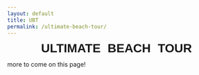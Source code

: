 ```yaml
---
layout: default
title: UBT
permalink: /ultimate-beach-tour/
---
```


# ULTIMATE BEACH TOUR

<style>
  h1 {
    font-family: "Outfit", sans-serif;
    font-optical-sizing: auto;
    font-weight: 850;
    font-style: normal;
    word-spacing: 0.3em; 
    display: block;
    width: 100%;
    line-height: 1;
    margin: 0;
    text-align: center;   
  }

</style>

more to come on this page!

<link rel="stylesheet" href="https://unpkg.com/leaflet/dist/leaflet.css" />
<script src="https://unpkg.com/leaflet/dist/leaflet.js"></script>
<script src="https://unpkg.com/leaflet-curve"></script>

<div id="trip-map" style="height:600px; margin:1rem 0;"></div>

<script>
const people = [
  {% for p in site.ubtpeople %}
  {
    id: "{{ p.person_id | default: p.basename | strip }}",
    name: "{{ p.name | escape }}",
    color: "{{ p.color | escape }}",
    icon: "{{ p.icon | relative_url }}"
  }{% unless forloop.last %},{% endunless %}
  {% endfor %}
];

const stops = [
  {% for n in site.ubtstops %}
    {% if n.lat and n.lon %}
    {
      title: "{{ n.title | escape }}",
      lat: {{ n.lat }},
      lon: {{ n.lon }},
      url: "{{ n.url | relative_url }}",
      dateStr: "{{ n.date | date: '%b %-d, %Y' }}",
      dateNum: {{ n.date | date: '%s' | plus: 0 }},
      popup: {{ n.popup | default: true | jsonify }},
      people: [{% if n.person %}{% if n.person.first %}{% for id in n.person %}"{{ id }}"{% unless forloop.last %}, {% endunless %}{% endfor %}{% else %}"{{ n.person | strip }}" {% endif %}{% endif %}]
    }{% unless forloop.last %},{% endunless %}
    {% endif %}
  {% endfor %}
];

const now = Math.floor(Date.now() / 1000);
stops.forEach(s => {
  s.future = s.dateNum > now;
  if (typeof s.popup === 'string') {
    s.popup = s.popup.toLowerCase() !== 'false';
  }
});

people.forEach(p => {
  const pastStops = stops.filter(s => s.people?.includes(p.id) && s.dateNum <= now);
  pastStops.sort((a, b) => b.dateNum - a.dateNum);
  p.currentStop = pastStops.length ? pastStops[0] : null;
});

const map = L.map('trip-map').setView([20, 0], 2);
L.tileLayer('https://{s}.basemaps.cartocdn.com/light_all/{z}/{x}/{y}{r}.webp', {
  attribution: '&copy; OpenStreetMap & CartoCDN',
  maxZoom: 19,
  subdomains: 'abcd'
}).addTo(map);

function makeCombinedFaceHTML(faces) {
  const size = 28;
  const overlap = 6;
  const cols = Math.ceil(Math.sqrt(faces.length));
  const rows = Math.ceil(faces.length / cols);
  const gridSize = size * cols - overlap * (cols - 1);
  let html = `<div style="position:relative;width:${gridSize}px;height:${gridSize}px;">`;
  faces.forEach((src, i) => {
    const row = Math.floor(i / cols);
    const col = i % cols;
    html += `<img src="${src}" style="
      width:${size}px;height:${size}px;border-radius:50%;
      position:absolute;left:${col * (size - overlap)}px;top:${row * (size - overlap)}px;
    ">`;
  });
  html += '</div>';
  return html;
}

// helper: curved trails
function curveBetween(a, b, amplitude = 0.2) {
  const latMid = (a[0] + b[0]) / 2;
  const lonMid = (a[1] + b[1]) / 2;
  const dx = b[1] - a[1];
  const dy = b[0] - a[0];
  const dist = Math.sqrt(dx*dx + dy*dy);
  const nx = -dy / dist, ny = dx / dist;
  const offset = amplitude * dist;
  const control1 = [latMid + ny * offset, lonMid + nx * offset];
  const control2 = [latMid - ny * offset / 2, lonMid - nx * offset / 2];
  return ['M', a, 'C', control1, control2, b];
}

function getSharedSegments(trails) {
  const segMap = {};
  for (const [pid, coords] of Object.entries(trails)) {
    for (let i = 0; i < coords.length - 1; i++) {
      const key = `${coords[i][0].toFixed(3)},${coords[i][1].toFixed(3)}-${coords[i+1][0].toFixed(3)},${coords[i+1][1].toFixed(3)}`;
      if (!segMap[key]) segMap[key] = [];
      segMap[key].push(pid);
    }
  }
  return segMap;
}

const peopleById = {};
people.forEach(p => peopleById[p.id] = p);

let firstDraw = true;

function drawEverything() {
  map.eachLayer(l => { if (!(l instanceof L.TileLayer)) map.removeLayer(l); });
  const trails = {};
  stops.forEach(stop => {
    (stop.people || []).forEach(pid => {
      if (!trails[pid]) trails[pid] = [];
      trails[pid].push([stop.lat, stop.lon]);
    });
  });

  const shared = getSharedSegments(trails);
  Object.entries(trails).forEach(([pid, coords]) => {
    const color = peopleById[pid]?.color || 'gray';
    for (let i = 0; i < coords.length - 1; i++) {
      const a = coords[i], b = coords[i+1];
      const stopA = stops.find(s => Math.abs(s.lat - a[0]) < 0.001 && Math.abs(s.lon - a[1]) < 0.001);
      const stopB = stops.find(s => Math.abs(s.lat - b[0]) < 0.001 && Math.abs(s.lon - b[1]) < 0.001);
      const bothFuture = stopA?.future && stopB?.future;
      const anyFuture = stopA?.future || stopB?.future;

      const key = `${a[0].toFixed(3)},${a[1].toFixed(3)}-${b[0].toFixed(3)},${b[1].toFixed(3)}`;
      const group = shared[key] || [pid];
      const idx = group.indexOf(pid);
      const total = group.length;
      const offsetDir = (idx - (total - 1) / 2) * 0.08; // separate parallel lines a bit

      const path = curveBetween(a, b, 0.15 + offsetDir);
      L.curve(path, {
        color,
        weight: 2.5,
        opacity: bothFuture ? 0.3 : (anyFuture ? 0.6 : 0.9),
        dashArray: bothFuture ? '6,6' : (anyFuture ? '3,6' : null)
      }).addTo(map);
    }
  });

  // stop markers (one per stop)
  stops.forEach(stop => {
    console.log(stop.popup)
    if (stop.popup === false) return; // invisible stop; used for routing only

    const currentPeople = people.filter(p => p.currentStop?.title?.toLowerCase() === stop.title.toLowerCase());
    const isFuture = stop.future;

    // choose icon: combined faces > single face > pin
    let icon;
    if (currentPeople.length > 1) {
      icon = L.divIcon({
        html: makeCombinedFaceHTML(currentPeople.map(p => p.icon)),
        className: 'multi-face-marker',
        iconSize: [36, 36],
        iconAnchor: [18, 18]
      });
    } else if (currentPeople.length === 1) {
      icon = L.icon({
        iconUrl: currentPeople[0].icon,
        iconSize: [40, 40],
        iconAnchor: [20, 40],
        popupAnchor: [0, -35]
      });
    } else {
      const pinColor = isFuture ? 'rgba(0,0,0,0.3)' : 'rgb(0,121,130)';
      icon = L.divIcon({
        html: `<div style="font-size:22px;color:${pinColor}">📍</div>`,
        className: '',
        iconSize: [24,24],
        iconAnchor: [12,12]
      });
    }

    const marker = L.marker([stop.lat, stop.lon], { icon, opacity: isFuture ? 0.6 : 1 }).addTo(map);

    let popupText = null;
    if (stop.popup !== false) {
      if (isFuture) {
        popupText = `<i>planned stop</i>`;
      } else {
        popupText = `<b><a href="${stop.url}" class="popup-link">${stop.title}</a></b>`;
      }
    }

    if (popupText) {
      marker.bindPopup(popupText);
      marker.on('click', (e) => {
        e.originalEvent?.stopPropagation?.();
        marker.openPopup();
      });
    }
  });

  if (firstDraw) {
    const pts = stops.map(s => [s.lat, s.lon]);
    if (pts.length) map.fitBounds(pts);
    firstDraw = false;
  }
}

drawEverything();
map.on('zoomend', drawEverything);
</script>

<style>
#trip-map {
  border-radius: 8px;
  /*box-shadow: 0 2px 6px rgba(0,0,0,.1);*/
}

.leaflet-popup-content b {
  font-weight: 500;
  color: #000;
  text-transform: lowercase;
}

.multi-face-marker img {
  border-radius: 50%;
}
</style>